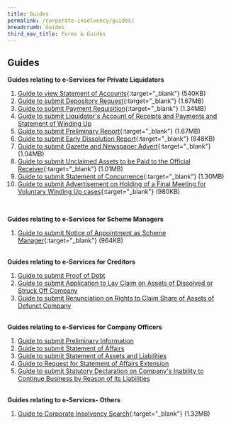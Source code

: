 ```yaml
---
title: Guides
permalink: /corporate-insolvency/guides/
breadcrumb: Guides
third_nav_title: Forms & Guides
---
```

Guides
---

**Guides relating to e-Services for Private Liquidators**<br>

1. [Guide to view Statement of Accounts](/files/guide%20to%20statement%20of%20accounts%20eservice.pdf){:target="_blank"} (540KB)<br>
2. [Guide to submit Depository Request](/files/guide%20depository%20request.pdf){:target="_blank"} (1.67MB)<br>
3. [Guide to submit Payment Requisition](/files/guide%20to%20payment%20requisition%20eservice.pdf){:target="_blank"} (1.34MB)<br>
4. [Guide to submit Liquidator's Account of Receipts and Payments and Statement of Winding Up](/files/submit%20liquidator%20account%20of%20receipts%20and%20payments%20and%20statement%20of%20the%20position%20in%20the%20winding%20up.pdf)<br>
5.  [Guide to submit Preliminary Report](/files/guide%20to%20submit%20preliminary%20report.pdf){:target="_blank"} (1.67MB)<br>
6. [Guide to submit Early Dissolution Report](/files/guide%20to%20submit%20early%20dissolution%20report.pdf){:target="_blank"} (848KB)<br>
7. [Guide to submit Gazette and Newspaper Advert](/files/guide%20to%20submit%20gazette%20and%20newspaper%20advert.pdf){:target="_blank"} (1.04MB)<br>
8. [Guide to submit Unclaimed Assets to be Paid to the Official Receiver](/files/guide%20to%20submit%20unclaimed%20assets%20to%20be%20paid%20to%20the%20official%20receiver.pdf){:target="_blank"} (1.01MB)<br>
9. [Guide to submit Statement of Concurrence](/files/guide%20to%20submit%20statement%20of%20concurrence.pdf){:target="_blank"} (1.30MB)<br>
10. [Guide to submit Advertisement on Holding of a Final Meeting for Voluntary Winding Up cases](/files/guide%20to%20submit%20advert%20final%20meeting%20vw.pdf){:target="_blank"} (980KB)<br>
<br>


**Guides relating to e-Services for Scheme Managers**<br>

1. [Guide to submit Notice of Appointment as Scheme Manager](/files/guide%20to%20submit%20notice%20of%20appointment%20as%20scheme%20manager.pdf){:target="_blank"} (964KB)<br><br>




**Guides relating to e-Services for Creditors**<br>

1. [Guide to submit Proof of Debt](/files/submit%20proof%20of%20debt.pdf)<br>
2. [Guide to submit Application to Lay Claim on Assets of Dissolved or Struck Off Company](/files/submit%20application%20to%20lay%20claim%20on%20assets%20of%20dissolved%20or%20struck%20off%20company%20v2.pdf)
3. [Guide to submit Renunciation on Rights to Claim Share of Assets of Defunct Company](/files/submit%20renunciation%20on%20rights%20to%20claim%20share%20of%20assets%20of%20defunct%20company.pdf)
<br><br>


**Guides relating to e-Services for Company Officers**<br>

1. [Guide to submit Preliminary Information](/files/submit%20preliminary%20information.pdf)<br>
2. [Guide to submit Statement of Affairs](/files/submit%20statement%20of%20affairs.pdf)<br>
3. [Guide to submit Statement of Assets and Liabilities](/files/submit%20statement%20of%20assets%20and%20liabilities.pdf)<br>
4. [Guide to Request for Statement of Affairs Extension](/files/request%20for%20statement%20of%20affairs%20extension.pdf)<br>
5. [Guide to submit Statutory Declaration on Company's Inability to Continue Business by Reason of its Liabilities](/files/statutory%20declaration%20on%20company’s%20inability%20to%20continue%20business%20by%20reason%20of%20its%20liabilities.pdf)
<br><br>


**Guides relating to e-Services- Others**<br>

1. [Guide to Corporate Insolvency Search](/files/guide%20to%20corporate%20insolvency%20search.pdf){:target="_blank"} (1.32MB)<br>
<br>